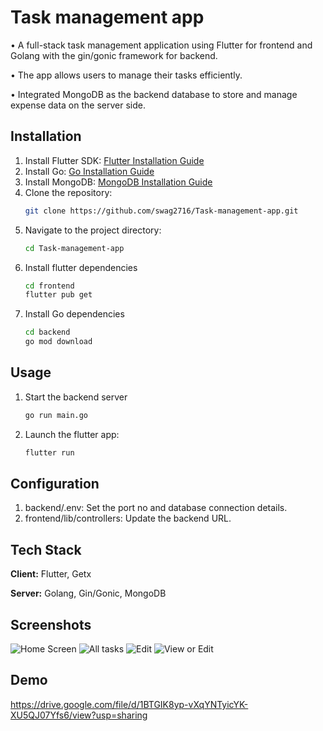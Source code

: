 
# Task management app

• A full-stack task management application using Flutter for frontend and Golang with the
gin/gonic framework for backend.

• The app allows users to manage their tasks efficiently.

• Integrated MongoDB as the backend database to store and manage expense data on the server side.



## Installation

1. Install Flutter SDK: [Flutter Installation Guide](https://docs.flutter.dev/get-started/install)
2. Install Go: [Go Installation Guide](https://go.dev/doc/install)
3. Install MongoDB: [MongoDB Installation Guide](https://www.mongodb.com/docs/manual/installation/)
4. Clone the repository:
   ```bash
   git clone https://github.com/swag2716/Task-management-app.git
5. Navigate to the project directory:
    ```bash
    cd Task-management-app
6. Install flutter dependencies
    ```bash
    cd frontend
    flutter pub get
7. Install Go dependencies
    ```bash
    cd backend
    go mod download
    ```
    
## Usage

1. Start the backend server
    ```bash
    go run main.go
2. Launch the flutter app:
    ```bash
    flutter run
    ```


## Configuration

1. backend/.env: Set the port no and database connection details.
2. frontend/lib/controllers: Update the backend URL.
## Tech Stack

**Client:** Flutter, Getx

**Server:** Golang, Gin/Gonic, MongoDB


## Screenshots

![Home Screen](frontend/screenshots/Home_page.jpeg)
![All tasks](frontend/screenshots/All_tasks.jpeg)
![Edit](frontend/screenshots/To_do_Edit.jpeg)
![View or Edit](frontend/screenshots/View_or_Edit.jpeg)


## Demo

https://drive.google.com/file/d/1BTGIK8yp-vXqYNTyicYK-XU5QJ07Yfs6/view?usp=sharing
